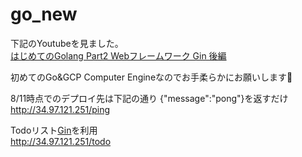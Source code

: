 # go_new
下記のYoutubeを見ました。  
[はじめてのGolang Part2 Webフレームワーク Gin 後編](https://www.youtube.com/watch?v=SAxXyDK-UTo)

初めてのGo&GCP Computer Engineなのでお手柔らかにお願いします🥺

8/11時点でのデプロイ先は下記の通り
{"message":"pong"}を返すだけ  
http://34.97.121.251/ping

Todoリスト[Gin](https://github.com/gin-gonic/gin)を利用  
http://34.97.121.251/todo
